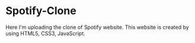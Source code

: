 # Spotify-Clone
Here I'm uploading the clone of Spotify website. This website is created by using HTML5, CSS3, JavaScript.
